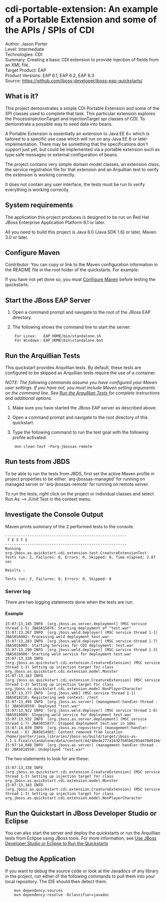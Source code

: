 cdi-portable-extension: An example of a Portable Extension and some of the APIs / SPIs of CDI
======================================================
Author: Jason Porter  
Level: Intermediate  
Technologies: CDI  
Summary: Creating a basic CDI extension to provide injection of fields from an XML file.  
Target Product: EAP  
Product Versions: EAP 6.1, EAP 6.2, EAP 6.3  
Source: <https://github.com/jboss-developer/jboss-eap-quickstarts/>  

What is it?
-----------

This project demonstrates a simple CDI Portable Extension and some of the SPI classes used
to complete that task. This particular extension explores the ProcessInjectionTarget and 
InjectionTarget spi classes of CDI. To demonstrate a possible way to seed data into beans.

A Portable Extension is essentially an extension to Java EE 6+ which is tailored to a specific
use case which will run on any Java EE 6 or later implementation. There may be something that the
specifications don't support just yet, but could be implemented via a portable extension such as
type safe messages or external configuration of beans.

The project contains very simple domain model classes, an extension class, the service registration file
for that extension and an Arquillian test to verify the extension is working correctly.

It does not contain any user interface, the tests must be run to verify everything is working
correctly.

System requirements
-------------------

The application this project produces is designed to be run on Red Hat JBoss Enterprise Application Platform 6.1 or later.

All you need to build this project is Java 6.0 (Java SDK 1.6) or later, Maven 3.0 or later.


Configure Maven
---------------

Contributor: You can copy or link to the Maven configuration information in the README file in the root folder of the quickstarts. For example:

If you have not yet done so, you must [Configure Maven](https://github.com/jboss-developer/jboss-developer-shared-resources/blob/master/guides/CONFIGURE_MAVEN.md#configure-maven-to-build-and-deploy-the-quickstarts) before testing the quickstarts.

Start the JBoss EAP Server
-------------------------

1. Open a command prompt and navigate to the root of the JBoss EAP directory.
2. The following shows the command line to start the server:

        For Linux:   EAP_HOME/bin/standalone.sh
        For Windows: EAP_HOME\bin\standalone.bat


Run the Arquillian Tests
-------------------------

This quickstart provides Arquillian tests. By default, these tests are configured to be skipped as Arquillian tests require the use of a container.

_NOTE: The following commands assume you have configured your Maven user settings. If you have not, you must include Maven setting arguments on the command line. See [Run the Arquillian Tests](https://github.com/jboss-developer/jboss-developer-shared-resources/blob/master/guides/RUN_ARQUILLIAN_TESTS.md#run-the-arquillian-tests) for complete instructions and additional options._

1. Make sure you have started the JBoss EAP server as described above.
2. Open a command prompt and navigate to the root directory of this quickstart.
3. Type the following command to run the test goal with the following profile activated:

        mvn clean test -Parq-jbossas-remote


Run tests from JBDS
-----------------------

To be able to run the tests from JBDS, first set the active Maven profile in project properties to be either 'arq-jbossas-managed' for running on
managed server or 'arq-jbossas-remote' for running on remote server.

To run the tests, right click on the project or individual classes and select Run As --> JUnit Test in the context menu.


Investigate the Console Output
----------------------------

Maven prints summary of the 2 performed tests to the console.

    -------------------------------------------------------
     T E S T S
    -------------------------------------------------------
    Running org.jboss.as.quickstart.cdi.extension.test.CreatureExtensionTest
    Tests run: 2, Failures: 0, Errors: 0, Skipped: 0, Time elapsed: 2.87 sec

    Results :

    Tests run: 2, Failures: 0, Errors: 0, Skipped: 0


### Server log

There are two logging statements done when the tests are run:

#### Example

    15:07:13,145 INFO  [org.jboss.as.server.deployment] (MSC service thread 1-5) JBAS015876: Starting deployment of "test.war"
    15:07:13,267 INFO  [org.jboss.weld.deployer] (MSC service thread 1-1) JBAS016002: Processing weld deployment test.war
    15:07:13,283 INFO  [org.jboss.weld.deployer] (MSC service thread 1-7) JBAS016005: Starting Services for CDI deployment: test.war
    15:07:13,290 INFO  [org.jboss.weld.deployer] (MSC service thread 1-3) JBAS016008: Starting weld service for deployment test.war
    15:07:13,338 INFO  [org.jboss.as.quickstart.cdi.extension.CreatureExtension] (MSC service thread 1-3) Setting up injection target for class org.jboss.as.quickstart.cdi.extension.model.Monster
    15:07:13,343 INFO  [org.jboss.as.quickstart.cdi.extension.CreatureExtension] (MSC service thread 1-3) Setting up injection target for class org.jboss.as.quickstart.cdi.extension.model.NonPlayerCharacter
    15:07:13,377 INFO  [org.jboss.web] (MSC service thread 1-1) JBAS018210: Registering web context: /test
    15:07:13,495 INFO  [org.jboss.as.server] (management-handler-thread - 5) JBAS018559: Deployed "test.war"
    15:07:13,922 INFO  [org.jboss.weld.deployer] (MSC service thread 1-8) JBAS016009: Stopping weld service for deployment test.war
    15:07:13,932 INFO  [org.jboss.as.server.deployment] (MSC service thread 1-7) JBAS015877: Stopped deployment test.war in 16ms
    15:07:14,039 INFO  [org.jboss.as.repository] (management-handler-thread - 6) JBAS014901: Content removed from location /home/jporter/java_libraries/jboss-as/build/target/jboss-as-7.1.1.Final/standalone/data/content/4d/40e4e277a16327b45b62954d70d91bbf3fcf42/content
    15:07:14,040 INFO  [org.jboss.as.server] (management-handler-thread - 6) JBAS018558: Undeployed "test.war"

The two statements to look for are these:

    15:07:13,338 INFO  [org.jboss.as.quickstart.cdi.extension.CreatureExtension] (MSC service thread 1-3) Setting up injection target for class org.jboss.as.quickstart.cdi.extension.model.Monster
    15:07:13,343 INFO  [org.jboss.as.quickstart.cdi.extension.CreatureExtension] (MSC service thread 1-3) Setting up injection target for class org.jboss.as.quickstart.cdi.extension.model.NonPlayerCharacter

Run the Quickstart in JBoss Developer Studio or Eclipse
-------------------------------------
You can also start the server and deploy the quickstarts or run the Arquillian tests from Eclipse using JBoss tools. For more information, see [Use JBoss Developer Studio or Eclipse to Run the Quickstarts](https://github.com/jboss-developer/jboss-developer-shared-resources/blob/master/guides/USE_JDBS.md#use-jboss-developer-studio-or-eclipse-to-run-the-quickstarts)


Debug the Application
------------------------------------

If you want to debug the source code or look at the Javadocs of any library in the project, run either of the following commands to pull them into your local repository. The IDE should then detect them.

        mvn dependency:sources
        mvn dependency:resolve -Dclassifier=javadoc
